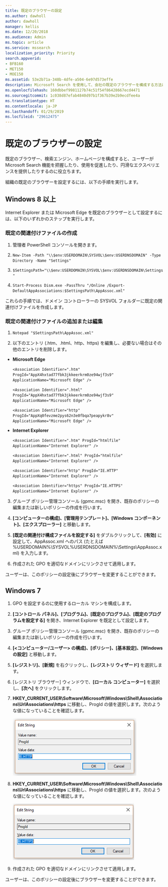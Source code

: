 ```yaml
---
title: 既定のブラウザーの設定
ms.author: dawholl
author: dawholl
manager: kellis
ms.date: 12/20/2018
ms.audience: Admin
ms.topic: article
ms.service: mssearch
localization_priority: Priority
search.appverid:
- BFB160
- MET150
- MOE150
ms.assetid: 53e2b71a-348b-4dfe-a504-6e97d573effe
description: Microsoft Search を使用して、会社の既定のブラウザーを構成する方法について説明します。
ms.openlocfilehash: 160dbbef9981127b74c51f54f86428667ecd4471
ms.sourcegitcommit: 1c038d87efab4840d97b1f367b39e2b9ecdfee4a
ms.translationtype: HT
ms.contentlocale: ja-JP
ms.lasthandoff: 01/29/2019
ms.locfileid: "29612475"
---
```

# <a name="set-default-browser"></a>既定のブラウザーの設定

既定のブラウザー、検索エンジン、ホームページを構成すると、ユーザーが Microsoft Search 機能を把握したり、使用を促進したり、円滑なエクスペリエンスを提供したりするのに役立ちます。
  
組織の既定のブラウザーを設定するには、以下の手順を実行します。
  
## <a name="windows-8-and-above"></a>Windows 8 以上

Internet Explorer または Microsoft Edge を既定のブラウザーとして設定するには、以下のいずれかのステップを実行します。
  
### <a name="create-default-associations-file"></a>既定の関連付けファイルの作成

1. 管理者 PowerShell コンソールを開きます。
    
2.  `New-Item -Path "\\$env:USERDOMAIN\SYSVOL\$env:USERDNSDOMAIN" -Type Directory -Name "Settings"`
    
3.  `$SettingsPath="\\$env:USERDOMAIN\SYSVOL\$env:USERDNSDOMAIN\Settings"`
    
4.  `Start-Process Dism.exe -PassThru "/Online /Export-DefaultAppAssociations:$SettingsPath\AppAssoc.xml"`
    
これらの手順では、ドメイン コントローラーの SYSVOL フォルダーに既定の関連付けファイルを作成します。
  
### <a name="add-or-edit-the-default-associations-file"></a>既定の関連付けファイルの追加または編集

1. `Notepad "$SettingsPath\AppAssoc.xml"`
    
2. 以下のエントリ (.htm、.html、http、https) を編集し、必要ない場合はその他のエントリを削除します。
    
  - **Microsoft Edge**
    
     `<Association Identifier=".htm" ProgId="AppX4hxtad77fbk3jkkeerkrm0ze94wjf3s9" ApplicationName="Microsoft Edge" />`
  
     `<Association Identifier=".html" ProgId="AppX4hxtad77fbk3jkkeerkrm0ze94wjf3s9" ApplicationName="Microsoft Edge" />`
  
     `<Association Identifier="http" ProgId="AppXq0fevzme2pys62n3e0fbqa7peapykr8v" ApplicationName="Microsoft Edge" />`
    
  - **Internet Explorer**
    
     `<Association Identifier=".htm" ProgId="htmlfile" ApplicationName="Internet Explorer" />`
  
     `<Association Identifier=".html" ProgId="htmlfile" ApplicationName="Internet Explorer" />`
  
     `<Association Identifier="http" ProgId="IE.HTTP" ApplicationName="Internet Explorer" />`
  
     `<Association Identifier="https" ProgId="IE.HTTPS" ApplicationName="Internet Explorer" />`
    
3. グループ ポリシー管理コンソール (gpmc.msc) を開き、既存のポリシーの編集または新しいポリシーの作成を行います。
    
1. **[コンピューターの構成]、[管理用テンプレート]、[Windows コンポーネント]、[エクスプローラー]** と移動します。
    
2. **[既定の関連付け構成ファイルを設定する]** をダブルクリックして、**[有効]** に設定して、AppAssoc.xml へのパス (たとえば %USERDOMAIN%\SYSVOL\%USERDNSDOMAIN%\Settings\AppAssoc.xml) を入力します。
    
4. 作成された GPO を適切なドメインにリンクさせて適用します。
    
ユーザーは、このポリシーの設定後にブラウザーを変更することができます。
  
## <a name="windows-7"></a>Windows 7

1. GPO を設定するのに使用するローカル マシンを構成します。
    
1. **[コントロール パネル]、[プログラム]、[既定のプログラム]、[既定のプログラムを設定する]** を開き、Internet Explorer を既定として設定します。 
    
2. グループ ポリシー管理コンソール (gpmc.msc) を開き、既存のポリシーの編集または新しいポリシーの作成を行います。
    
1. **[\<コンピューター/ユーザー\> の構成]、[ポリシー]、[基本設定]、[Windows の設定]** と移動します。
    
2. **[レジストリ]、[新規]** を右クリックし、**[レジストリ ウィザード]** を選択します。
    
3. [レジストリ ブラウザー] ウィンドウで、**[ローカル コンピューター]** を選択し、**[次へ]** をクリックします。
    
4. **HKEY_CURRENT_USER\Software\Microsoft\Windows\Shell\Associations\UrlAssociations\https** に移動し、ProgId の値を選択します。次のような値になっていることを確認します。 
    
    ![[文字列の編集] で ProgID 値を選択する](media/f6173dcc-b898-4967-8c40-4b0fe411a92b.png)
  
5. **HKEY_CURRENT_USER\Software\Microsoft\Windows\Shell\Associations\UrlAssociations\https** に移動し、ProgId の値を選択します。次のような値になっていることを確認します。 
    
    ![[文字列の編集] で HTTPS の ProgID を選択する](media/3519e13b-4fe7-4d15-946c-82fd50fc49bb.png)
  
3. 作成された GPO を適切なドメインにリンクさせて適用します。
    
ユーザーは、このポリシーの設定後にブラウザーを変更することができます。